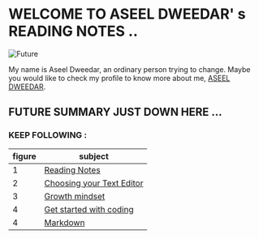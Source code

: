 # WELCOME TO ASEEL DWEEDAR' s READING NOTES ..
![Future](https://blog.coursify.me/wp-content/uploads/2018/01/elearning-market-in-brazil-cover.jpg)



My name is Aseel Dweedar, an ordinary person trying to change.
Maybe you would like to check my profile to know more about me, [ASEEL DWEEDAR](https://github.com/Aseel-Dweedar).

## FUTURE SUMMARY JUST DOWN HERE ...
### KEEP FOLLOWING :


|figure|subject|
|--|--|
|1|[Reading Notes](https://aseel-dweedar.github.io/reading-notes/)|
|2|  [Choosing your Text Editor](https://aseel-dweedar.github.io/reading-notes/choosing-a-text-editor)|
|3|[Growth mindset](https://aseel-dweedar.github.io/reading-notes/choosing-a-text-editor)|
|4|[Get started with coding](https://aseel-dweedar.github.io/reading-notes/get-started-with-coding)|
|4|[Markdown](https://aseel-dweedar.github.io/reading-notes/get-started-with-coding)|


